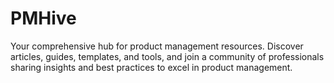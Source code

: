 # PMHive
Your comprehensive hub for product management resources. Discover articles, guides, templates, and tools, and join a community of professionals sharing insights and best practices to excel in product management.
